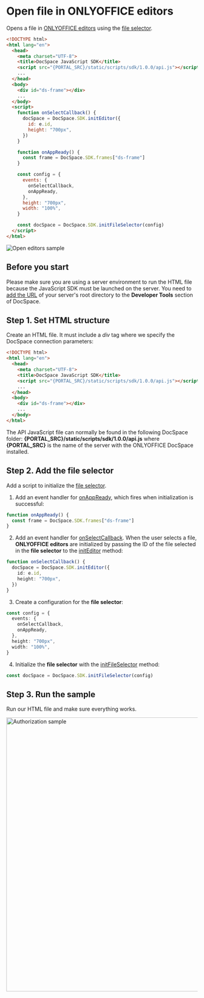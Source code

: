 # Open file in ONLYOFFICE editors

Opens a file in [ONLYOFFICE editors](../../usage-sdk/initialization-modes/editor.md) using the [file selector](../../usage-sdk/initialization-modes/file-selector.md).

``` html
<!DOCTYPE html>
<html lang="en">
  <head>
    <meta charset="UTF-8">
    <title>DocSpace JavaScript SDK</title>
    <script src="{PORTAL_SRC}/static/scripts/sdk/1.0.0/api.js"></script>
    ...
  </head>
  <body>
    <div id="ds-frame"></div>
    ...
  </body>
  <script>
    function onSelectCallback() {
      docSpace = DocSpace.SDK.initEditor({
        id: e.id,
        height: "700px",
      })
    }

    function onAppReady() {
      const frame = DocSpace.SDK.frames["ds-frame"]
    }

    const config = {
      events: {
        onSelectCallback,
        onAppReady,
      },
      height: "700px",
      width: "100%",
    }

    const docSpace = DocSpace.SDK.initFileSelector(config)
  </script>
</html>
```

![Open editors sample](/assets/images/docspace/open-editors.svg)

## Before you start

Please make sure you are using a server environment to run the HTML file because the JavaScript SDK must be launched on the server.
You need to [add the URL](../../get-started/basic-concepts.md#step-1-specifying-the-docspace-url) of your server's root directory to the **Developer Tools** section of DocSpace.

## Step 1. Set HTML structure

Create an HTML file. It must include a *div* tag where we specify the DocSpace connection parameters:

``` html
<!DOCTYPE html>
<html lang="en">
  <head>
    <meta charset="UTF-8">
    <title>DocSpace JavaScript SDK</title>
    <script src="{PORTAL_SRC}/static/scripts/sdk/1.0.0/api.js"></script>
    ...
  </head>
  <body>
    <div id="ds-frame"></div>
    ...
  </body>
</html>
```

The API JavaScript file can normally be found in the following DocSpace folder: **\{PORTAL_SRC\}/static/scripts/sdk/1.0.0/api.js** where **\{PORTAL_SRC\}** is the name of the server with the ONLYOFFICE DocSpace installed.

## Step 2. Add the file selector

Add a script to initialize the [file selector](../initialization-modes/file-selector.md).

1. Add an event handler for [onAppReady](../events.md#onappready), which fires when initialization is successful:

``` ts
function onAppReady() {
  const frame = DocSpace.SDK.frames["ds-frame"]
}
```

2. Add an event handler for [onSelectCallback](../events.md#onselectcallback). When the user selects a file, **ONLYOFFICE editors** are initialized by passing the ID of the file selected in the **file selector** to the [initEditor](../methods.md#initeditor) method:

``` ts
function onSelectCallback() {
  docSpace = DocSpace.SDK.initEditor({
    id: e.id,
    height: "700px",
  })
}
```

3. Create a configuration for the **file selector**:

``` ts
const config = {
  events: {
    onSelectCallback,
    onAppReady,
  },
  height: "700px",
  width: "100%",
}
```

4. Initialize the **file selector** with the [initFileSelector](../methods.md#initfileselector) method:

``` ts
const docSpace = DocSpace.SDK.initFileSelector(config)
```

## Step 3. Run the sample

Run our HTML file and make sure everything works.

<img alt="Authorization sample" src="/assets/images/docspace/gifs/open-editors.gif" width="720px" />
